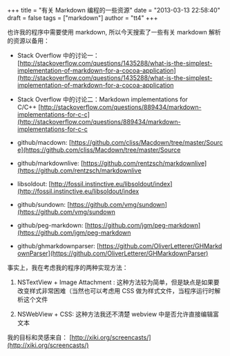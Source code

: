+++
title = "有关 Markdown 编程的一些资源"
date = "2013-03-13 22:58:40"
draft = false
tags = ["markdown"]
author = "tt4"
+++


也许我的程序中需要使用 markdown, 所以今天搜索了一些有关 markdown 解析的资源以备用：

*   Stack Overflow 中的讨论一：[http://stackoverflow.com/questions/1435288/what-is-the-simplest-implementation-of-markdown-for-a-cocoa-application](http://stackoverflow.com/questions/1435288/what-is-the-simplest-implementation-of-markdown-for-a-cocoa-application

*   Stack Overflow 中的讨论二：Markdown implementations for C/C++ [http://stackoverflow.com/questions/889434/markdown-implementations-for-c-c](http://stackoverflow.com/questions/889434/markdown-implementations-for-c-c

*   github/macdown: [https://github.com/cliss/Macdown/tree/master/Source](https://github.com/cliss/Macdown/tree/master/Source

*   github/markdownlive: [https://github.com/rentzsch/markdownlive](https://github.com/rentzsch/markdownlive

*   libsoldout: [http://fossil.instinctive.eu/libsoldout/index](http://fossil.instinctive.eu/libsoldout/index

*   github/sundown: [https://github.com/vmg/sundown](https://github.com/vmg/sundown

*   github/peg-markdown: [https://github.com/jgm/peg-markdown](https://github.com/jgm/peg-markdown

*   github/ghmarkdownparser: [https://github.com/OliverLetterer/GHMarkdownParser](https://github.com/OliverLetterer/GHMarkdownParser)

事实上，我在考虑我的程序的两种实现方法：

1.  NSTextView + Image Attachment : 这种方法较为简单，但是缺点是如果要改变样式非常困难（当然也可以考虑用 CSS 做为样式文件，当程序运行时解析这个文件

2.  NSWebView + CSS: 这种方法我还不清楚 webview 中是否允许直接编辑富文本

我的目标和灵感来自： [http://xiki.org/screencasts/](http://xiki.org/screencasts/)
